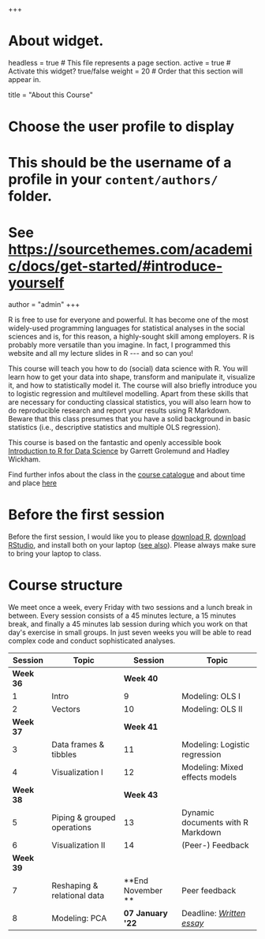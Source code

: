 +++
# About widget.
headless = true  # This file represents a page section.
active = true  # Activate this widget? true/false
weight = 20  # Order that this section will appear in.

title = "About this Course"

# Choose the user profile to display
# This should be the username of a profile in your `content/authors/` folder.
# See https://sourcethemes.com/academic/docs/get-started/#introduce-yourself
author = "admin"
+++

R is free to use for everyone and powerful. It has become one of the most widely-used programming languages for statistical analyses in the social sciences and is, for this reason, a highly-sought skill among employers. R is probably more versatile than you imagine. In fact, I programmed this website and all my lecture slides in R --- and so can you!

This course will teach you how to do (social) data science with R. You will learn how to get your data into shape, transform and manipulate it, visualize it, and how to statistically model it. The course will also briefly introduce you to logistic regression and multilevel modelling. Apart from these skills that are necessary for conducting classical statistics, you will also learn how to do reproducible research and report your results using R Markdown. Beware that this class presumes that you have a solid background in basic statistics (i.e., descriptive statistics and multiple OLS regression).

This course is based on the fantastic and openly accessible book [Introduction to R for Data Science](http://r4ds.had.co.nz/) by Garrett Grolemund and Hadley Wickham.

Find further infos about the class in the [course catalogue](https://kurser.ku.dk/course/asok15630u/2020-2021) and about time and place [here](https://skema.ku.dk/tt/tt.asp?SDB=ku2021&language=EN&folder=Reporting&style=textspreadsheet&type=student+set&idtype=id&id=157733&weeks=1-53&days=1-7&periods=1-68&width=0&height=0&template=SWSCUST+student+set+textspreadsheet)

# Before the first session

Before the first session, I would like you to please [download R](https://mirrors.dotsrc.org/cran/), [download RStudio](https://rstudio.com/products/rstudio/download/#download), and install both on your laptop ([see also](https://psyteachr.github.io/msc-data-skills/installingr.html#installing-base-r)). Please always make sure to bring your laptop to class.

# Course structure

We meet once a week, every Friday with two sessions and a lunch break in between. Every session consists of a 45 minutes lecture, a 15 minutes break, and finally a 45 minutes lab session during which you work on that day's exercise in small groups. In just seven weeks you will be able to read complex code and conduct sophisticated analyses.

| Session     | Topic                             | Session    | Topic                             |
|-------------|-----------------------------------|------------|-----------------------------------|
|**Week 36**   |                                   |**Week 40** |                                   |
|1            | Intro                             | 9          | Modeling: OLS I                  |
|2            | Vectors                           | 10         | Modeling: OLS II                  |         
|**Week 37**   |                                   |**Week 41** |                                   |
|3            | Data frames & tibbles             |11          | Modeling: Logistic regression     |
|4            | Visualization I                   |12          | Modeling: Mixed effects models    |        
| **Week 38**  |                                   |**Week 43** |                                   |  
|5            | Piping & grouped operations       |13          | Dynamic documents with R Markdown |
|6            | Visualization II                  |14          | (Peer-) Feedback                  |  
|**Week 39**   |                                  |            |                                   |
|7            | Reshaping & relational data       | **End November **  |    Peer feedback                 |
|8            | Modeling: PCA                     | **07 January '22** |  Deadline: [*Written essay*](/exam/)  | 


